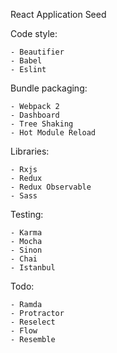 React Application Seed


Code style:

	- Beautifier
	- Babel
	- Eslint

Bundle packaging:

	- Webpack 2
	- Dashboard
	- Tree Shaking
	- Hot Module Reload
	
Libraries:

	- Rxjs
	- Redux
	- Redux Observable
	- Sass

Testing:

	- Karma
	- Mocha
	- Sinon
	- Chai
	- Istanbul

Todo:

	- Ramda
	- Protractor
	- Reselect
	- Flow
	- Resemble